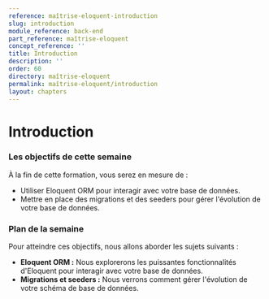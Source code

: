 ```yaml
---
reference: maîtrise-eloquent-introduction
slug: introduction
module_reference: back-end
part_reference: maîtrise-eloquent
concept_reference: ''
title: Introduction
description: ''
order: 60
directory: maîtrise-eloquent
permalink: maîtrise-eloquent/introduction
layout: chapters
---
```



# Introduction

### Les objectifs de cette semaine
À la fin de cette formation, vous serez en mesure de :

* Utiliser Eloquent ORM pour interagir avec votre base de données.
* Mettre en place des migrations et des seeders pour gérer l'évolution de votre base de données.

### Plan de la semaine
Pour atteindre ces objectifs, nous allons aborder les sujets suivants :

* **Eloquent ORM :** Nous explorerons les puissantes fonctionnalités d'Eloquent pour interagir avec votre base de données.
* **Migrations et seeders :** Nous verrons comment gérer l'évolution de votre schéma de base de données.
